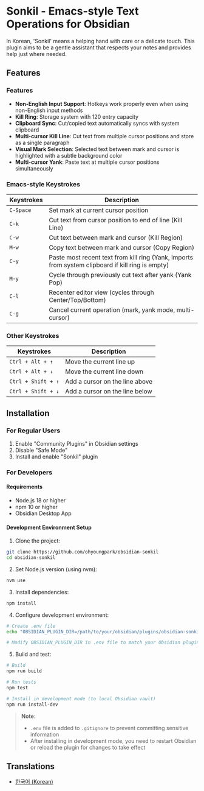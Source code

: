 # Sonkil - Emacs-style Text Operations for Obsidian

In Korean, 'Sonkil' means a helping hand with care or a delicate touch.
This plugin aims to be a gentle assistant that respects your notes and provides help just where needed.

## Features

### Features

- **Non-English Input Support**: Hotkeys work properly even when using non-English input methods
- **Kill Ring**: Storage system with 120 entry capacity
- **Clipboard Sync**: Cut/copied text automatically syncs with system clipboard
- **Multi-cursor Kill Line**: Cut text from multiple cursor positions and store as a single paragraph
- **Visual Mark Selection**: Selected text between mark and cursor is highlighted with a subtle background color
- **Multi-cursor Yank**: Paste text at multiple cursor positions simultaneously

### Emacs-style Keystrokes

| Keystrokes | Description                                                                                       |
| ---------- | ------------------------------------------------------------------------------------------------- |
| `C-Space`  | Set mark at current cursor position                                                               |
| `C-k`      | Cut text from cursor position to end of line (Kill Line)                                          |
| `C-w`      | Cut text between mark and cursor (Kill Region)                                                    |
| `M-w`      | Copy text between mark and cursor (Copy Region)                                                   |
| `C-y`      | Paste most recent text from kill ring (Yank, imports from system clipboard if kill ring is empty) |
| `M-y`      | Cycle through previously cut text after yank (Yank Pop)                                           |
| `C-l`      | Recenter editor view (cycles through Center/Top/Bottom)                                           |
| `C-g`      | Cancel current operation (mark, yank mode, multi-cursor)                                          |

### Other Keystrokes

| Keystrokes         | Description                    |
| ------------------ | ------------------------------ |
| `Ctrl + Alt + ↑`   | Move the current line up       |
| `Ctrl + Alt + ↓`   | Move the current line down     |
| `Ctrl + Shift + ↑` | Add a cursor on the line above |
| `Ctrl + Shift + ↓` | Add a cursor on the line below |

## Installation

### For Regular Users

1. Enable "Community Plugins" in Obsidian settings
2. Disable "Safe Mode"
3. Install and enable "Sonkil" plugin

### For Developers

#### Requirements

- Node.js 18 or higher
- npm 10 or higher
- Obsidian Desktop App

#### Development Environment Setup

1. Clone the project:

```bash
git clone https://github.com/ohyoungpark/obsidian-sonkil
cd obsidian-sonkil
```

2. Set Node.js version (using nvm):

```bash
nvm use
```

3. Install dependencies:

```bash
npm install
```

4. Configure development environment:

```bash
# Create .env file
echo "OBSIDIAN_PLUGIN_DIR=/path/to/your/obsidian/plugins/obsidian-sonkil" > .env

# Modify OBSIDIAN_PLUGIN_DIR in .env file to match your Obsidian plugin directory path
```

5. Build and test:

```bash
# Build
npm run build

# Run tests
npm test

# Install in development mode (to local Obsidian vault)
npm run install-dev
```

> **Note**:
>
> - `.env` file is added to `.gitignore` to prevent committing sensitive information
> - After installing in development mode, you need to restart Obsidian or reload the plugin for changes to take effect

## Translations

- [한국어 (Korean)](README.ko.md)

